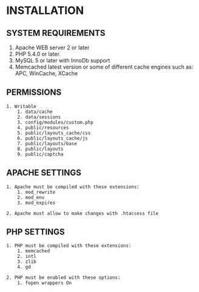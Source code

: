 # INSTALLATION

## SYSTEM REQUIREMENTS

1. Apache WEB server 2 or later
2. PHP 5.4.0 or later.
3. MySQL 5 or later with InnoDb support
4. Memcached latest version or some of different cache engines such as: APC, WinCache, XCache 

## PERMISSIONS

    1. Writable
        1. data/cache
        2. data/sessions
        3. config/modules/custom.php
        4. public/resources
        5. public/layouts_cache/css
        6. public/layouts_cache/js
        7. public/layouts/base
        8. public/layouts
        9. public/captcha

## APACHE SETTINGS

    1. Apache must be compiled with these extensions:
        1. mod_rewrite
        2. mod_env
        3. mod_expires

    2. Apache must allow to make changes with .htaccess file

## PHP SETTINGS

    1. PHP must be compiled with these extensions:
        1. memcached
        2. intl
        3. zlib
        4. gd

    2. PHP must be enabled with these options:
        1. fopen wrappers On